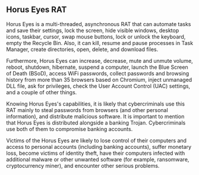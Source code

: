 ## **Horus Eyes RAT**


Horus Eyes is a multi-threaded, asynchronous RAT that can automate tasks and save their settings, lock the screen, hide visible windows, desktop icons, taskbar, cursor, swap mouse buttons, lock or unlock the keyboard, empty the Recycle Bin. Also, it can kill, resume and pause processes in Task Manager, create directories, open, delete, and download files.

Furthermore, Horus Eyes can increase, decrease, mute and unmute volume, reboot, shutdown, hibernate, suspend a computer, launch the Blue Screen of Death (BSoD), access WiFi passwords, collect passwords and browsing history from more than 35 browsers based on Chromium, inject unmanaged DLL file, ask for privileges, check the User Account Control (UAC) settings, and a couple of other things.

Knowing Horus Eyes's capabilities, it is likely that cybercriminals use this RAT mainly to steal passwords from browsers (and other personal information), and distribute malicious software. It is important to mention that Horus Eyes is distributed alongside a banking Trojan. Cybercriminals use both of them to compromise banking accounts.

Victims of the Horus Eyes are likely to lose control of their computers and access to personal accounts (including banking accounts), suffer monetary loss, become victims of identity theft, have their computers infected with additional malware or other unwanted software (for example, ransomware, cryptocurrency miner), and encounter other serious problems.